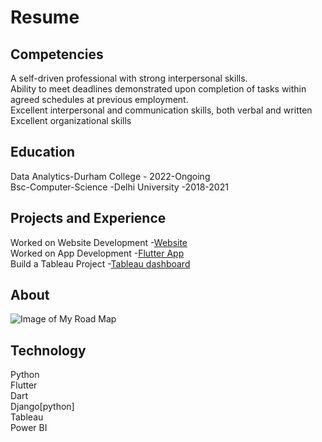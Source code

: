# Resume
## Competencies
A self-driven professional with strong interpersonal skills.  
Ability to meet deadlines demonstrated upon completion of tasks within agreed schedules at previous employment.  
Excellent interpersonal and communication skills, both verbal and written  
Excellent organizational skills  
## Education  
Data Analytics-Durham College - 2022-Ongoing  
Bsc-Computer-Science -Delhi University -2018-2021  
## Projects and Experience
Worked on Website Development -[Website](iaad.in)  
Worked on App Development -[Flutter App](https://github.com/kds888kds/zask)  
Build a Tableau Project -[Tableau dashboard](https://public.tableau.com/app/profile/karandeep.singh4351/viz/Business-Analysis-Karandeep-Singh-6/Dashboard1)  
## About 
![Image of My Road Map](https://drive.google.com/uc?export=view&id=1kUIbRnnU6uGH_zAx0nEyUy6c8rDfGjOZ)
## Technology    
Python  
Flutter  
Dart  
Django[python]  
Tableau  
Power BI  
